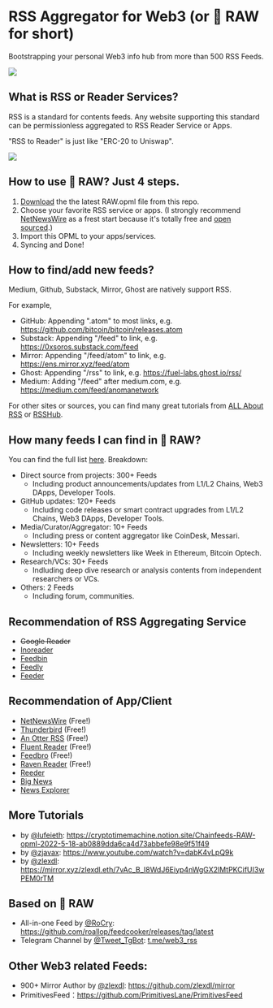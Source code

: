 # RSS Aggregator for Web3 (or 🥩 RAW for short)

Bootstrapping your personal Web3 info hub from more than 500 RSS Feeds.

![](./img/whyRSS.png)

## What is RSS or Reader Services?

RSS is a standard for contents feeds. Any website supporting this standard can be permissionless aggregated to RSS Reader Service or Apps.

"RSS to Reader" is just like "ERC-20 to Uniswap".

![](./img/whatRSS.png)

## How to use 🥩 RAW? Just 4 steps.
1. [Download](https://github.com/chainfeeds/RSSAggregatorforWeb3/releases/latest/download/RAW.opml) the the latest RAW.opml file from this repo.
2. Choose your favorite RSS service or apps. (I strongly recommend [NetNewsWire](https://netnewswire.com) as a frest start because it's totally free and [open sourced](https://github.com/Ranchero-Software/NetNewsWire).)
3. Import this OPML to your apps/services.
4. Syncing and Done!

## How to find/add new feeds?

Medium, Github, Substack, Mirror, Ghost are natively support RSS.

For example,

- GitHub: Appending ".atom" to most links, e.g. https://github.com/bitcoin/bitcoin/releases.atom
- Substack: Appending "/feed" to link, e.g. https://0xsoros.substack.com/feed
- Mirror: Appending "/feed/atom" to link, e.g. https://ens.mirror.xyz/feed/atom
- Ghost: Appending "/rss" to link, e.g. https://fuel-labs.ghost.io/rss/
- Medium: Adding "/feed" after medium.com, e.g. https://medium.com/feed/anomanetwork

For other sites or sources, you can find many great tutorials from [ALL About RSS](https://github.com/AboutRSS/ALL-about-RSS) or [RSSHub](https://github.com/DIYgod/RSSHub).

## How many feeds I can find in 🥩 RAW?

You can find the full list [here](Full_List). Breakdown:

- Direct source from projects: 300+ Feeds
    - Including product announcements/updates from L1/L2 Chains, Web3 DApps, Developer Tools.
- GitHub updates: 120+ Feeds
    - Including code releases or smart contract upgrades from L1/L2 Chains, Web3 DApps, Developer Tools.
- Media/Curator/Aggregator: 10+ Feeds
    - Including press or content aggregator like CoinDesk, Messari.
- Newsletters: 10+ Feeds
    - Including weekly newsletters like Week in Ethereum, Bitcoin Optech.
- Research/VCs: 30+ Feeds
    - Indluding deep dive research or analysis contents from independent researchers or VCs.
- Others: 2 Feeds
    - Including forum, communities.


## Recommendation of RSS Aggregating Service
- ~~Google Reader~~
- [Inoreader](https://www.inoreader.com)
- [Feedbin](https://feedbin.com)
- [Feedly](https://feedly.com)
- [Feeder](https://feeder.co)

## Recommendation of App/Client
- [NetNewsWire](https://netnewswire.com) (Free!)
- [Thunderbird](https://www.thunderbird.net) (Free!)
- [An Otter RSS](https://anotterrss.com) (Free!)
- [Fluent Reader](https://hyliu.me/fluent-reader/) (Free!)
- [Feedbro](https://nodetics.com/feedbro/) (Free!)
- [Raven Reader](https://ravenreader.app/) (Free!)
- [Reeder](https://reederapp.com)
- [Big News](https://bignews.app)
- [News Explorer](https://betamagic.nl/products/newsexplorer.html)

## More Tutorials
- by [@lufeieth](https://twitter.com/lufeieth/status/1526966204723699712): https://cryptotimemachine.notion.site/Chainfeeds-RAW-opml-2022-5-18-ab0889dda6ca4d73abbefe98e9f51f49
- by [@zjavax](https://twitter.com/zjavax/status/1528553122703872000): https://www.youtube.com/watch?v=dabK4vLpQ9k
- by [@zlexdl](https://twitter.com/zlexdl/status/1528585260228694019): https://mirror.xyz/zlexdl.eth/7vAc_B_I8WdJ6Eiyp4nWgGX2lMtPKCifUI3wPEM0rTM

## Based on 🥩 RAW
- All-in-one Feed by [@RoCry](https://twitter.com/RoCry/status/1528045325969424384): https://github.com/roallop/feedcooker/releases/tag/latest
- Telegram Channel by [@Tweet_TgBot](https://twitter.com/Tweet_TgBot/status/1528411501127954432): [t.me/web3_rss](t.me/web3_rss)

## Other Web3 related Feeds:
- 900+ Mirror Author by [@zlexdl](https://twitter.com/zlexdl/status/1526945751573536771): https://github.com/zlexdl/mirror
- PrimitivesFeed：https://github.com/PrimitivesLane/PrimitivesFeed
